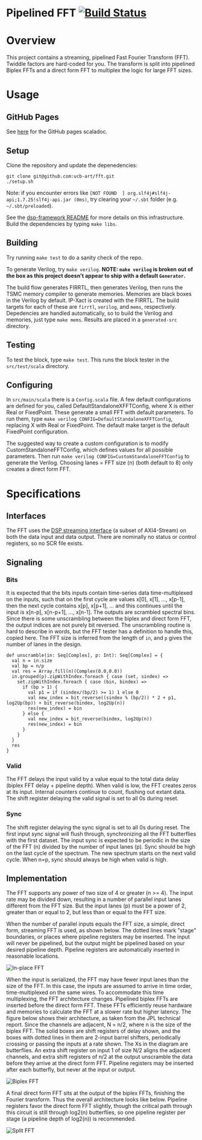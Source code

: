 Pipelined FFT [![Build Status](https://travis-ci.org/ucb-art/fft.svg?branch=master)](https://travis-ci.org/ucb-art/fft)
=======================

# Overview

This project contains a streaming, pipelined Fast Fourier Transform (FFT).
Twiddle factors are hard-coded for you.
The transform is split into pipelined Biplex FFTs and a direct form FFT to multiplex the logic for large FFT sizes.

# Usage

## GitHub Pages

See [here](https://ucb-art.github.io/fft/latest/api/) for the GitHub pages scaladoc.

## Setup

Clone the repository and update the depenedencies:

```
git clone git@github.com:ucb-art/fft.git
./setup.sh
```

Note: if you encounter errors like `[NOT FOUND  ] org.slf4j#slf4j-api;1.7.25!slf4j-api.jar (0ms)`, try clearing your `~/.sbt` folder (e.g. `~/.sbt/preloaded`).

See the [dsp-framework README](https://github.com/ucb-art/dsp-framework/blob/master/README.md) for more details on this infrastructure.
Build the dependencies by typing `make libs`.

## Building

Try running `make test` to do a sanity check of the repo.

To generate Verilog, try `make verilog`.
**NOTE: `make verilog` is broken out of the box as this project doesn't appear to ship with a default `Generator`.**

The build flow generates FIRRTL, then generates Verilog, then runs the TSMC memory compiler to generate memories.
Memories are black boxes in the Verilog by default.
IP-Xact is created with the FIRRTL.
The build targets for each of these are `firrtl`, `verilog`, and `mems`, respectively.
Depedencies are handled automatically, so to build the Verilog and memories, just type `make mems`.
Results are placed in a `generated-src` directory.

## Testing

To test the block, type `make test`.
This runs the block tester in the `src/test/scala` directory.

## Configuring

In `src/main/scala` there is a `Config.scala` file.
A few default configurations are defined for you, called DefaultStandaloneXFFTConfig, where X is either Real or FixedPoint.
These generate a small FFT with default parameters.
To run them, type `make verilog CONFIG=DefaultStandaloneXFFTConfig`, replacing X with Real or FixedPoint.
The default make target is the default FixedPoint configuration.

The suggested way to create a custom configuration is to modify CustomStandaloneFFTConfig, which defines values for all possible parameters.
Then run `make verilog CONFIG=CustomStandaloneFFTConfig` to generate the Verilog.
Choosing lanes = FFT size (n) (both default to 8) only creates a direct form FFT.

# Specifications

## Interfaces

The FFT uses the [DSP streaming interface](https://github.com/ucb-art/rocket-dsp-utils/blob/master/doc/stream.md) (a subset of AXI4-Stream) on both the data input and data output.
There are nominally no status or control registers, so no SCR file exists.

## Signaling

### Bits

It is expected that the bits inputs contain time-series data time-multiplexed on the inputs, such that on the first cycle are values x[0], x[1], …, x[p-1], then the next cycle contains x[p], x[p+1], … and this continues until the input is x[n-p], x[n-p+1], …, x[n-1]. 
The outputs are scrambled spectral bins. 
Since there is some unscrambling between the biplex and direct form FFT, the output indices are not purely bit reversed. 
The unscrambling routine is hard to describe in words, but the FFT tester has a definition to handle this, copied here.
The FFT size is inferred from the length of `in`, and `p` gives the number of lanes in the design.

```
def unscramble(in: Seq[Complex], p: Int): Seq[Complex] = {
  val n = in.size
  val bp = n/p
  val res = Array.fill(n)(Complex(0.0,0.0))
  in.grouped(p).zipWithIndex.foreach { case (set, sindex) =>
    set.zipWithIndex.foreach { case (bin, bindex) =>
      if (bp > 1) {
        val p1 = if (sindex/(bp/2) >= 1) 1 else 0
        val new_index = bit_reverse((sindex % (bp/2)) * 2 + p1, log2Up(bp)) + bit_reverse(bindex, log2Up(n))
        res(new_index) = bin
      } else {
        val new_index = bit_reverse(bindex, log2Up(n))
        res(new_index) = bin
      }
    }
  }
  res
}
```

### Valid

The FFT delays the input valid by a value equal to the total data delay (biplex FFT delay + pipeline depth).
When valid is low, the FFT creates zeros at its input.
Internal counters continue to count, flushing out extant data.
The shift register delaying the valid signal is set to all 0s during reset.

### Sync

The shift register delaying the sync signal is set to all 0s during reset.
The first input sync signal will flush through, synchronizing all the FFT butterflies with the first dataset. 
The input sync is expected to be periodic in the size of the FFT (n) divided by the number of input lanes (p). 
Sync should be high on the last cycle of the spectrum. 
The new spectrum starts on the next valid cycle. 
When n=p, sync should always be high when valid is high.

## Implementation

The FFT supports any power of two size of 4 or greater (n >= 4). 
The input rate may be divided down, resulting in a number of parallel input lanes different from the FFT size. 
But the input lanes (p) must be a power of 2, greater than or equal to 2, but less than or equal to the FFT size. 

When the number of parallel inputs equals the FFT size, a simple, direct form, streaming FFT is used, as shown below. 
The dotted lines mark "stage" boundaries, or places where pipeline registers may be inserted. 
The input will never be pipelined, but the output might be pipelined based on your desired pipeline depth. 
Pipeline registers are automatically inserted in reasonable locations.

![In-place FFT](/doc/inplacefft.png?raw=true)

When the input is serialized, the FFT may have fewer input lanes than the size of the FFT. 
In this case, the inputs are assumed to arrive in time order, time-multiplexed on the same wires. 
To accommodate this time multiplexing, the FFT architecture changes. 
Pipelined biplex FFTs are inserted before the direct form FFT. 
These FFTs efficiently reuse hardware and memories to calculate the FFT at a slower rate but higher latency. 
The figure below shows their architecture, as taken from the JPL technical report. 
Since the channels are adjacent, N = n/2, where n is the size of the biplex FFT. 
The solid boxes are shift registers of delay shown, and the boxes with dotted lines in them are 2-input barrel shifters, periodically crossing or passing the inputs at a rate shown. 
The Xs in the diagram are butterflies. 
An extra shift register on input 1 of size N/2 aligns the adjacent channels, and extra shift registers of n/2 at the output unscramble the data before they arrive at the direct form FFT. 
Pipeline registers may be inserted after each butterfly, but never at the input or output.

![Biplex FFT](/doc/biplexfft.png?raw=true)

A final direct form FFT sits at the output of the biplex FFTs, finishing the Fourier transform. 
Thus the overall architecture looks like below. 
Pipeline registers favor the direct form FFT slightly, though the critical path through this circuit is still through log2(n) butterflies, so one pipeline register per stage (a pipeline depth of log2(n)) is recommended.

![Split FFT](/doc/splitfft.png?raw=true)

